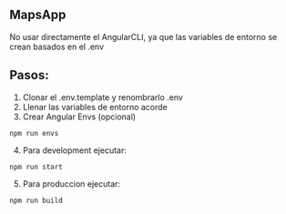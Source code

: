 ## MapsApp
No usar directamente el AngularCLI, ya que las variables de entorno se crean basados en el .env

## Pasos:
1. Clonar el .env.template y renombrarlo .env
2. Llenar las variables de entorno acorde
3. Crear Angular Envs (opcional)
```
npm run envs
```
4. Para development ejecutar:
```
npm run start
```
5. Para produccion ejecutar:
```
npm run build
```
